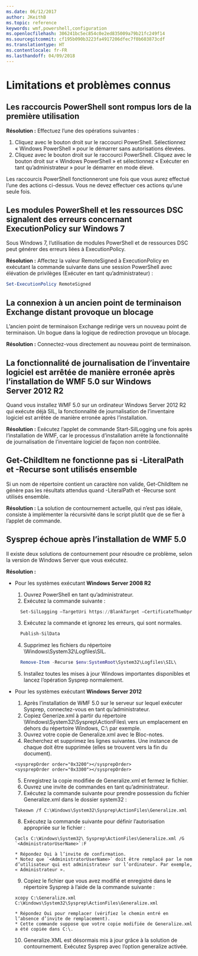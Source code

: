 ```yaml
---
ms.date: 06/12/2017
author: JKeithB
ms.topic: reference
keywords: wmf,powershell,configuration
ms.openlocfilehash: 306241bc5ec854c0e2ed835009a79b21fc249f14
ms.sourcegitcommit: cf195b090b3223fa4917206dfec7f0b603873cdf
ms.translationtype: HT
ms.contentlocale: fr-FR
ms.lasthandoff: 04/09/2018
---
```

# <a name="known-issues-and-limitations"></a>Limitations et problèmes connus

<a name="powershell-shortcuts-are-broken-when-used-for-the-first-time"></a>Les raccourcis PowerShell sont rompus lors de la première utilisation
------------------------------------------------------------

**Résolution :** Effectuez l’une des opérations suivantes :

1.  Cliquez avec le bouton droit sur le raccourci PowerShell. Sélectionnez « Windows PowerShell » pour le démarrer sans autorisations élevées.
2.  Cliquez avec le bouton droit sur le raccourci PowerShell. Cliquez avec le bouton droit sur « Windows PowerShell » et sélectionnez « Exécuter en tant qu’administrateur » pour le démarrer en mode élevé.

Les raccourcis PowerShell fonctionneront une fois que vous aurez effectué l’une des actions ci-dessus. Vous ne devez effectuer ces actions qu’une seule fois.


<a name="powershell-modules-and-dsc-resources-report-errors-about-executionpolicy-on-windows-7"></a>Les modules PowerShell et les ressources DSC signalent des erreurs concernant ExecutionPolicy sur Windows 7
-------------------------------------------------------------------------------------
Sous Windows 7, l’utilisation de modules PowerShell et de ressources DSC peut générer des erreurs liées à ExecutionPolicy.

**Résolution :** Affectez la valeur RemoteSigned à ExecutionPolicy en exécutant la commande suivante dans une session PowerShell avec élévation de privilèges (Exécuter en tant qu’administrateur) :

```powershell
Set-ExecutionPolicy RemoteSigned
```

<a name="connecting-to-an-old-remote-exchange-endpoint-causes-a-crash"></a>La connexion à un ancien point de terminaison Exchange distant provoque un blocage
------------------------------------------------------------

L’ancien point de terminaison Exchange redirige vers un nouveau point de terminaison. Un bogue dans la logique de redirection provoque un blocage.

**Résolution :** Connectez-vous directement au nouveau point de terminaison.


<a name="software-inventory-logging-feature-is-erroneously-stopped-after-wmf-50-installation-on-windows-server-2012-r2"></a>La fonctionnalité de journalisation de l’inventaire logiciel est arrêtée de manière erronée après l’installation de WMF 5.0 sur Windows Server 2012 R2
-------------------------------------------------------------------------------------------------------------

Quand vous installez WMF 5.0 sur un ordinateur Windows Server 2012 R2 qui exécute déjà SIL, la fonctionnalité de journalisation de l’inventaire logiciel est arrêtée de manière erronée après l’installation.

**Résolution :** Exécutez l’applet de commande Start-SilLogging une fois après l’installation de WMF, car le processus d’installation arrête la fonctionnalité de journalisation de l’inventaire logiciel de façon non contrôlée.

<a name="get-childitem-does-not-work-if--literalpath-and--recurse-are-used-together"></a>Get-ChildItem ne fonctionne pas si -LiteralPath et -Recurse sont utilisés ensemble
--------------------------------------------------------------------------

Si un nom de répertoire contient un caractère non valide, Get-ChildItem ne génère pas les résultats attendus quand -LiteralPath et -Recurse sont utilisés ensemble.

**Résolution :** La solution de contournement actuelle, qui n’est pas idéale, consiste à implémenter la récursivité dans le script plutôt que de se fier à l’applet de commande.


<a name="sysprep-fails-after-wmf-50-installation"></a>Sysprep échoue après l’installation de WMF 5.0
----------------------------------------

Il existe deux solutions de contournement pour résoudre ce problème, selon la version de Windows Server que vous exécutez.

**Résolution :**
- Pour les systèmes exécutant **Windows Server 2008 R2**
  1. Ouvrez PowerShell en tant qu’administrateur.
  2. Exécutez la commande suivante :

  ```powershell
    Set-SilLogging –TargetUri https://BlankTarget –CertificateThumbprint 0123456789
  ```
  3. Exécutez la commande et ignorez les erreurs, qui sont normales.

  ```powershell
    Publish-SilData
   ```
  4. Supprimez les fichiers du répertoire \Windows\System32\Logfiles\SIL\.

  ```powershell
    Remove-Item -Recurse $env:SystemRoot\System32\Logfiles\SIL\
  ```
  5. Installez toutes les mises à jour Windows importantes disponibles et lancez l’opération Sysprep normalement.

- Pour les systèmes exécutant **Windows Server 2012**
  1.    Après l’installation de WMF 5.0 sur le serveur sur lequel exécuter Sysprep, connectez-vous en tant qu’administrateur.
  2.    Copiez Generize.xml à partir du répertoire \Windows\System32\Sysprep\ActionFiles\ vers un emplacement en dehors du répertoire Windows, C:\ par exemple.
  3.    Ouvrez votre copie de Generalize.xml avec le Bloc-notes.
  4.    Recherchez et supprimez les lignes suivantes. Une instance de chaque doit être supprimée (elles se trouvent vers la fin du document).

    ```
    <sysprepOrder order="0x3200"></sysprepOrder>
    <sysprepOrder order="0x3300"></sysprepOrder>
    ```

  5.    Enregistrez la copie modifiée de Generalize.xml et fermez le fichier.
  6.    Ouvrez une invite de commandes en tant qu’administrateur.
  7.    Exécutez la commande suivante pour prendre possession du fichier Generalize.xml dans le dossier system32 :

    ```
    Takeown /f C:\Windows\System32\Sysprep\ActionFiles\Generalize.xml
    ```

  8.    Exécutez la commande suivante pour définir l’autorisation appropriée sur le fichier :

    ```
    Cacls C:\Windows\System32\ Sysprep\ActionFiles\Generalize.xml /G `<AdministratorUserName>`:F
    ```
      * Répondez Oui à l’invite de confirmation.
      * Notez que `<AdministratorUserName>` doit être remplacé par le nom d’utilisateur qui est administrateur sur l’ordinateur. Par exemple, « Administrateur ».

  9.    Copiez le fichier que vous avez modifié et enregistré dans le répertoire Sysprep à l’aide de la commande suivante :

    ```
    xcopy C:\Generalize.xml C:\Windows\System32\Sysprep\ActionFiles\Generalize.xml
    ```
      * Répondez Oui pour remplacer (vérifiez le chemin entré en l’absence d’invite de remplacement).
      * Cette commande suppose que votre copie modifiée de Generalize.xml a été copiée dans C:\.

  10.   Generalize.XML est désormais mis à jour grâce à la solution de contournement. Exécutez Sysprep avec l’option generalize activée.